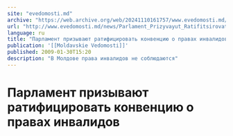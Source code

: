 ```yaml
---
site: "evedomosti.md"
archive: "https://web.archive.org/web/20241110161757/www.evedomosti.md/news/Parlament_Prizyvayut_Ratifitsirovat_Konventsiyu_O_Pravah_Invalidov"
url: "http://www.evedomosti.md/news/Parlament_Prizyvayut_Ratifitsirovat_Konventsiyu_O_Pravah_Invalidov"
language: ru
title: "Парламент призывают ратифицировать конвенцию о правах инвалидов"
publication: '[[Moldavskie Vedomosti]]'
published: 2009-01-30T15:20
description: "В Молдове права инвалидов не соблюдаются"
---
```


# Парламент призывают ратифицировать конвенцию о правах инвалидов

